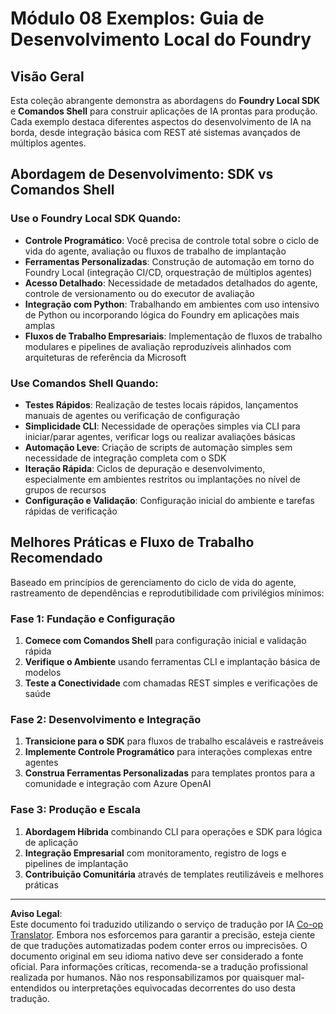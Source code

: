 <!--
CO_OP_TRANSLATOR_METADATA:
{
  "original_hash": "729f809c84e99609364180c090c43405",
  "translation_date": "2025-10-01T02:06:03+00:00",
  "source_file": "Module08/samples/README.md",
  "language_code": "br"
}
-->
# Módulo 08 Exemplos: Guia de Desenvolvimento Local do Foundry

## Visão Geral

Esta coleção abrangente demonstra as abordagens do **Foundry Local SDK** e **Comandos Shell** para construir aplicações de IA prontas para produção. Cada exemplo destaca diferentes aspectos do desenvolvimento de IA na borda, desde integração básica com REST até sistemas avançados de múltiplos agentes.

## Abordagem de Desenvolvimento: SDK vs Comandos Shell

### Use o Foundry Local SDK Quando:

- **Controle Programático**: Você precisa de controle total sobre o ciclo de vida do agente, avaliação ou fluxos de trabalho de implantação
- **Ferramentas Personalizadas**: Construção de automação em torno do Foundry Local (integração CI/CD, orquestração de múltiplos agentes)
- **Acesso Detalhado**: Necessidade de metadados detalhados do agente, controle de versionamento ou do executor de avaliação
- **Integração com Python**: Trabalhando em ambientes com uso intensivo de Python ou incorporando lógica do Foundry em aplicações mais amplas
- **Fluxos de Trabalho Empresariais**: Implementação de fluxos de trabalho modulares e pipelines de avaliação reproduzíveis alinhados com arquiteturas de referência da Microsoft

### Use Comandos Shell Quando:

- **Testes Rápidos**: Realização de testes locais rápidos, lançamentos manuais de agentes ou verificação de configuração
- **Simplicidade CLI**: Necessidade de operações simples via CLI para iniciar/parar agentes, verificar logs ou realizar avaliações básicas
- **Automação Leve**: Criação de scripts de automação simples sem necessidade de integração completa com o SDK
- **Iteração Rápida**: Ciclos de depuração e desenvolvimento, especialmente em ambientes restritos ou implantações no nível de grupos de recursos
- **Configuração e Validação**: Configuração inicial do ambiente e tarefas rápidas de verificação

## Melhores Práticas e Fluxo de Trabalho Recomendado

Baseado em princípios de gerenciamento do ciclo de vida do agente, rastreamento de dependências e reprodutibilidade com privilégios mínimos:

### Fase 1: Fundação e Configuração
1. **Comece com Comandos Shell** para configuração inicial e validação rápida
2. **Verifique o Ambiente** usando ferramentas CLI e implantação básica de modelos
3. **Teste a Conectividade** com chamadas REST simples e verificações de saúde

### Fase 2: Desenvolvimento e Integração
1. **Transicione para o SDK** para fluxos de trabalho escaláveis e rastreáveis
2. **Implemente Controle Programático** para interações complexas entre agentes
3. **Construa Ferramentas Personalizadas** para templates prontos para a comunidade e integração com Azure OpenAI

### Fase 3: Produção e Escala
1. **Abordagem Híbrida** combinando CLI para operações e SDK para lógica de aplicação
2. **Integração Empresarial** com monitoramento, registro de logs e pipelines de implantação
3. **Contribuição Comunitária** através de templates reutilizáveis e melhores práticas

---

**Aviso Legal**:  
Este documento foi traduzido utilizando o serviço de tradução por IA [Co-op Translator](https://github.com/Azure/co-op-translator). Embora nos esforcemos para garantir a precisão, esteja ciente de que traduções automatizadas podem conter erros ou imprecisões. O documento original em seu idioma nativo deve ser considerado a fonte oficial. Para informações críticas, recomenda-se a tradução profissional realizada por humanos. Não nos responsabilizamos por quaisquer mal-entendidos ou interpretações equivocadas decorrentes do uso desta tradução.